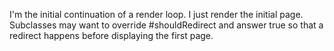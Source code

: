 I'm the initial continuation of a render loop. I just render the initial page. Subclasses may want to override #shouldRedirect and answer true so that a redirect happens before displaying the first page.